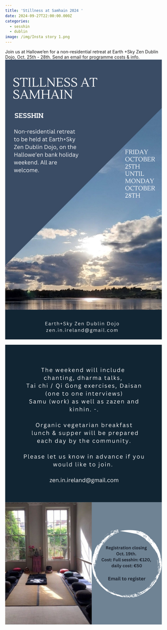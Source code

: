 ```yaml
---
title: 'Stillness at Samhain 2024 '
date: 2024-09-27T22:00:00.000Z
categories:
  - sesshin
  - dublin
image: /img/Insta story 1.png
---
```


Join us at Hallowe’en for a non-residential retreat at Earth +Sky Zen Dublin Dojo, Oct. 25th - 28th. Send an email for programme costs & info.![](</img/Insta story 1.png>)

![](</img/Insta story 2.png>)
